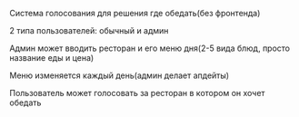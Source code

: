 <p>Система голосования для решения где обедать(без фронтенда)</p>

<p>2 типа пользователей: обычный и админ</p>


<p>Админ может вводить ресторан и его меню дня(2-5 вида блюд, просто название еды и цена)</p>
<p>Меню изменяется каждый день(админ делает апдейты)</p>
<p>Пользователь может голосовать за ресторан в котором он хочет обедать</p>